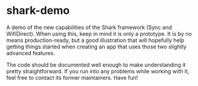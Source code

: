 # shark-demo

A demo of the new capabilities of the Shark framework (Sync and WifiDirect).
When using this, keep in mind it is only a prototype. It is by no means production-ready,
but a good illustration that will hopefully help getting things started when creating
an app that uses those two slightly advanced features.

The code should be documented well enough to make understanding it pretty 
straightforward. If you run into any problems while working with it, feel free
to contact its former maintainers. Have fun!
